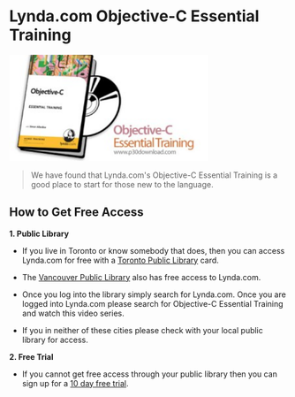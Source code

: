# Lynda.com Objective-C Essential Training


<img src="/images/lynda.jpg" alt="Objective-C" style="width: 360px; height = 192px"/>

> We have found that Lynda.com's Objective-C Essential Training is a good place to start for those new to the language.

## How to Get Free Access

**1. Public Library**

* If you live in Toronto or know somebody that does, then you can access Lynda.com for free with a [Toronto Public Library](http://www.torontopubliclibrary.ca/search.jsp?Ntt=lynda.com) card.

* The [Vancouver Public Library](https://vpl.bibliocommons.com/search?q=lynda.com&t=keyword) also has free access to Lynda.com.

* Once you log into the library simply search for Lynda.com. Once you are logged into Lynda.com please search for Objective-C Essential Training and watch this video series.

* If you in neither of these cities please check with your local public library for access.

**2. Free Trial**

* If you cannot get free access through your public library then you can sign up for a [10 day free trial](https://www.lynda.com/signup?lpk35=8006&bnr=topfreetrial_newsite).
